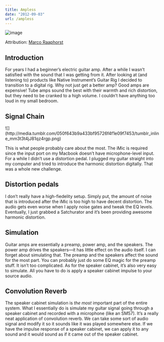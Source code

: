 ```yaml
---
title: Ampless
date: "2012-09-03"
url: /ampless
---
```



<img src="http://media.tumblr.com/4868e27c915ebd069f9ca55ce9cca599/tumblr_inline_mm3t2lduUJ1qz4rgp.jpg" alt="image" /><div class="caption">Attribution: <a href="http://www.flickr.com/photos/raaphorst/3554002238/">Marco Raaphorst</a></div>

<h2>Introduction</h2>
<p>For years I had a beginner’s electric guitar amp. After a while I wasn’t satisfied with the sound that I was getting from it. After looking at (and listening to) products like Native Instrument’s Guitar Rig I decided to transition to a digital rig. Why not just get a better amp? Good amps are expensive! Tube amps sound the best with their warmth and rich distortion, but they need to be cranked to a high volume. I couldn’t have anything too loud in my small bedroom.</p>

<h2>Signal Chain</h2>
![](http://media.tumblr.com/050f643b9a433bf95726f4f1e09f7453/tumblr_inline_mm3t3t4jJ81qz4rgp.png)

<p>This is what people probably care about the most. The iMic is required since the input port on my Macbook doesn’t have microphone-level input. For a while I didn’t use a distortion pedal. I plugged my guitar straight into my computer and tried to introduce the harmonic distortion digitally. That was a whole new challenge.</p>

<h2>Distortion pedals</h2>
<p>I don’t really have a high-fiedelity setup. Simply put, the amount of noise that is introduced after the iMic is too high to have decent distortion. The audio gets even worse when I apply noise gates and tweak the EQ levels. Eventually, I just grabbed a Satchurator and it’s been providing awesome harmonic distortion.</p>

<h2>Simulation</h2>
<p>Guitar amps are essentially a preamp, power amp, and the speakers. The power amp drives the speakers—it has little effect on the audio itself. I can forget about simulating that. The preamp and the speakers affect the sound for the most part. You can probably just do some EQ magic for the preamp stuff. It isn’t too complicated. As for the speaker cabinet, it’s also very easy to simulate. All you have to do is apply a speaker cabinet impulse to your source audio.</p>

<h2>Convolution Reverb</h2>
<p>The speaker cabinet simulation is <em>the most</em> important part of the entire system. What I essentially do is simulate my guitar signal going through a speaker cabinet and recorded with a microphone (like an SM57). It’s a really neat application of convolution reverb. We can take some sort of audio signal and modify it so it sounds like it was played somewhere else. If we have the impulse response of a speaker cabinet, we can apply it to any sound and it would sound as if it came out of the speaker cabinet.</p>

